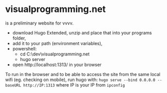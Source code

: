 # visualprogramming.net

is a preliminary website for vvvv.

* download Hugo Extended, unzip and place that into your programs folder,
* add it to your path (environment variables),
* powershell: 
  * cd C:\dev\visualprogramming.net
  * hugo server
* open http://localhost:1313/ in your browser

To run in the browser and to be able to access the site from the same local wifi (eg. checking on mobile), run hugo with:
`hugo serve --bind 0.0.0.0 --baseURL http://IP:1313` where IP is your IP from `ipconfig`
